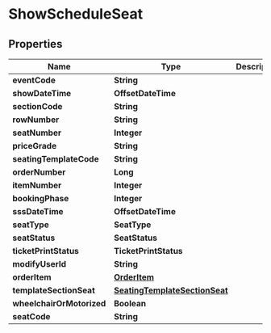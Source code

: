 

# ShowScheduleSeat


## Properties

| Name | Type | Description | Notes |
|------------ | ------------- | ------------- | -------------|
|**eventCode** | **String** |  |  |
|**showDateTime** | **OffsetDateTime** |  |  |
|**sectionCode** | **String** |  |  |
|**rowNumber** | **String** |  |  |
|**seatNumber** | **Integer** |  |  [optional] |
|**priceGrade** | **String** |  |  |
|**seatingTemplateCode** | **String** |  |  [optional] |
|**orderNumber** | **Long** |  |  [optional] |
|**itemNumber** | **Integer** |  |  [optional] |
|**bookingPhase** | **Integer** |  |  [optional] |
|**sssDateTime** | **OffsetDateTime** |  |  [optional] |
|**seatType** | **SeatType** |  |  [optional] |
|**seatStatus** | **SeatStatus** |  |  [optional] |
|**ticketPrintStatus** | **TicketPrintStatus** |  |  [optional] |
|**modifyUserId** | **String** |  |  [optional] |
|**orderItem** | [**OrderItem**](OrderItem.md) |  |  [optional] |
|**templateSectionSeat** | [**SeatingTemplateSectionSeat**](SeatingTemplateSectionSeat.md) |  |  [optional] |
|**wheelchairOrMotorized** | **Boolean** |  |  [optional] |
|**seatCode** | **String** |  |  [optional] |



